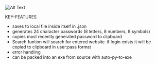 ![Alt Text](https://i.imgur.com/AoZII4X.gif)

KEY-FEATURES
- saves to local file inside itself in .json
- generates 24 character passwords (8 letters, 8 numbers, 8 symbols)
- copies most recently generated password to clipboard
- Search funtion will search for entered website. if login exists it will be copied to clipboard in user:pass format
- error handling
- can be packed into an exe from source with auto-py-to-exe



